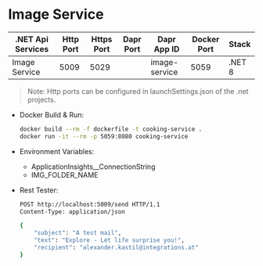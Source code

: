 # Image Service

| .NET Api Services         | Http Port | Https Port | Dapr Port | Dapr App ID          | Docker Port| Stack   |
| -------                   | --------- | ---------- | --------- | -------------        | -----      |---------|
| Image Service             | 5009      | 5029       |           | image-service        | 5059       | .NET 8  |

>Note: Http ports can be configured in launchSettings.json of the .net projects.

- Docker Build & Run: 

    ```bash
    docker build --rm -f dockerfile -t cooking-service .
    docker run -it --rm -p 5059:8080 cooking-service
    ```

- Environment Variables:
    - ApplicationInsights__ConnectionString
    - IMG_FOLDER_NAME

- Rest Tester:

    ```bash
    POST http://localhost:5009/send HTTP/1.1
    Content-Type: application/json

    {
        "subject": "A test mail",
        "text": "Explore - Let life surprise you!",
        "recipient": "alexander.kastil@integrations.at"
    }
    ```